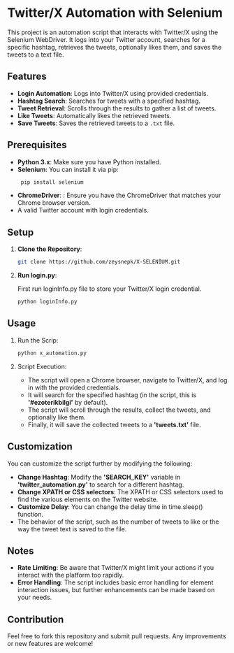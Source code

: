 # Twitter/X Automation with Selenium

This project is an automation script that interacts with Twitter/X using the Selenium WebDriver. It logs into your Twitter account, searches for a specific hashtag, retrieves the tweets, optionally likes them, and saves the tweets to a text file.

## Features

- **Login Automation**: Logs into Twitter/X using provided credentials.
- **Hashtag Search**: Searches for tweets with a specified hashtag.
- **Tweet Retrieval**: Scrolls through the results to gather a list of tweets.
- **Like Tweets**: Automatically likes the retrieved tweets.
- **Save Tweets**: Saves the retrieved tweets to a `.txt` file.

## Prerequisites

- **Python 3.x**: Make sure you have Python installed.
- **Selenium**: You can install it via pip:
  ```zsh
   pip install selenium
- **ChromeDriver**: : Ensure you have the ChromeDriver that matches your Chrome browser version.
-  A valid Twitter account with login credentials.

## Setup

1. **Clone the Repository**:

      ```zsh
   git clone https://github.com/zeysnepk/X-SELENIUM.git

2. **Run login.py**:

	First run loginInfo.py file to store your Twitter/X login credential.

      ```zsh
   python loginInfo.py
   
## Usage

1. Run the Scrip:

      ```zsh
   python x_automation.py

2. Script Execution:

   - The script will open a Chrome browser, navigate to Twitter/X, and log in with the provided credentials.
   - It will search for the specified hashtag (in the script, this is **'#ezoterikbilgi'** by default).
   - The script will scroll through the results, collect the tweets, and optionally like them.
   - Finally, it will save the collected tweets to a **'tweets.txt'** file.
  
## Customization

You can customize the script further by modifying the following:

- **Change Hashtag**: Modify the **'SEARCH_KEY'** variable in **'twitter_automation.py'** to search for a different hashtag.
- **Change XPATH or CSS selectors**: The XPATH or CSS selectors used to find the various elements on the Twitter website.
- **Customize Delay**: You can change the delay time in time.sleep() function.
- The behavior of the script, such as the number of tweets to like or the way the tweet text is saved to the file.

## Notes

- **Rate Limiting**: Be aware that Twitter/X might limit your actions if you interact with the platform too rapidly.
- **Error Handling**: The script includes basic error handling for element interaction issues, but further enhancements can be made based on your needs.

## Contribution

Feel free to fork this repository and submit pull requests. Any improvements or new features are welcome!
  
   
